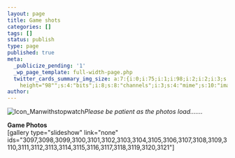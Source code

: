 ```yaml
---
layout: page
title: Game shots
categories: []
tags: []
status: publish
type: page
published: true
meta:
  _publicize_pending: '1'
  _wp_page_template: full-width-page.php
  twitter_cards_summary_img_size: a:7:{i:0;i:75;i:1;i:98;i:2;i:2;i:3;s:22:"width="75"
    height="98"";s:4:"bits";i:8;s:8:"channels";i:3;s:4:"mime";s:10:"image/jpeg";}
author: 
---
```

![Icon_Manwithstopwatch](http://mvcowboysfootball.files.wordpress.com/2013/08/icon_manwithstopwatch.jpg)_Please be patient as the photos load......._

**Game Photos**  
[gallery type="slideshow" link="none" ids="3097,3098,3099,3100,3101,3102,3103,3104,3105,3106,3107,3108,3109,3110,3111,3112,3113,3114,3115,3116,3117,3118,3119,3120,3121"]

